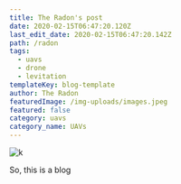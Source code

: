 ```yaml
---
title: The Radon's post
date: 2020-02-15T06:47:20.120Z
last_edit_date: 2020-02-15T06:47:20.142Z
path: /radon
tags:
  - uavs
  - drone
  - levitation
templateKey: blog-template
author: The Radon
featuredImage: /img-uploads/images.jpeg
featured: false
category: uavs
category_name: UAVs
---
```

![k](/img-uploads/a_diff_sun.PNG)


So, this is a blog
